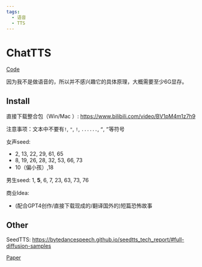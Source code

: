 ```yaml
---
tags:
  - 语音
  - TTS
---
```


# ChatTTS

[Code](https://github.com/2noise/ChatTTS)

因为我不是做语音的，所以并不感兴趣它的具体原理，大概需要至少6G显存。

## Install

直接下载整合包（Win/Mac ）: https://www.bilibili.com/video/BV1pM4m1z7h9

注意事项：文本中不要有`!`, `"`, `!`, `......`, `“`, `”`等符号

女声seed:
- 2, 13, 22, 29, 61, 65
- 8, 19, 26, 28, 32, 53, 66, 73
- 10（偏小孩）,18

男生seed:
1, **5**, 6, 7, 23, 63, 73, 76

商业Idea:
- (配合GPT4创作/直接下载现成的/翻译国外的)短篇恐怖故事

## Other
SeedTTS: https://bytedancespeech.github.io/seedtts_tech_report/#full-diffusion-samples

[Paper](https://arxiv.org/pdf/2406.02430)
